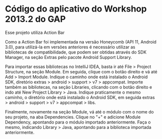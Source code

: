 Código do aplicativo do Workshop 2013.2 do GAP
===============

Esse projeto utiliza Action Bar

Como a Action Bar foi implementada na versão Honeycomb (API 11, Android 3.0), para utilizá-la em versões
anteriores é necessário utilizar as bibliotecas de compatibilidade, que podem ser obtidas através do SDK
Manager, na seção Extras pelo pacote Android Support Library.

Para importar essas bibliotecas no IntelliJ IDEA, basta ir até File > Project Structure, na seção Module.
Em seguida, clique com o botão direito e vá até Add > Import Module. Indique o caminho onde está instalado
o Android SDK, diretório extras > android > support > v7 > appcompat. Importe também as bibliotecas, na seção Libraries,
clicando com o botão direito e indo até New Project Library > Java. Indique praticamente o mesmo caminho, o diretório
onde está instalado o Android SDK, em seguida extras > android > support > v7 > appcompat > libs.

Finalmente, novamente na seção Module, vá até o módulo com o nome do seu projeto, na aba Dependencies.
Clique no "+" e adicione Module Dependency, apontando para o módulo importado anteriormente. Faça o mesmo, indicando
Library > Java, apontando para a biblioteca importada anteriormente.
